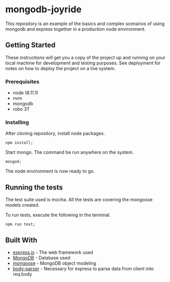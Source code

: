 # mongodb-joyride

This repository is an example of the basics and complex scenarios of using mongodb and express together in a production node environment.

## Getting Started

These instructions will get you a copy of the project up and running on your local machine for development and testing purposes. See deployment for notes on how to deploy the project on a live system.

### Prerequisites

- node (8.11.1)
- nvm
- mongodb
- robo 3T

### Installing

After cloning repository, install node packages.

```
npm install;
```

Start mongo. The command be run anywhere on the system.

```
mongod;
```

The node environment is now ready to go.

## Running the tests

The test suite used is mocha. All the tests are covering the mongoose models created.

To run tests, execute the following in the terminal.

```
npm run test;
```

## Built With

- [express.js](https://expressjs.com/) - The web framework used
- [MongoDB](https://www.mongodb.com/) - Database used
- [mongoose](https://mongoosejs.com/) - MongoDB object modeling
- [body-parser](https://www.npmjs.com/package/body-parser) - Necessary for express to parse data from client into req.body
